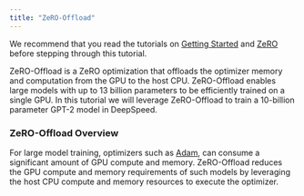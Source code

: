 ```yaml
---
title: "ZeRO-Offload"
---
```

We recommend that you read the tutorials on [Getting Started](/getting-started/)  and [ZeRO](/zero/) before stepping through this tutorial.

ZeRO-Offload is a ZeRO optimization that offloads the optimizer memory and computation from the GPU to the host CPU. ZeRO-Offload enables large models with up to 13 billion parameters to be efficiently trained on a single GPU. In this tutorial we will leverage ZeRO-Offload to train a 10-billion parameter GPT-2 model in DeepSpeed. 

### ZeRO-Offload Overview
For large model training, optimizers such as [Adam](https://arxiv.org/abs/1412.6980), can consume a significant amount of GPU compute and memory. ZeRO-Offload reduces the GPU compute and memory requirements of such models by leveraging the host CPU compute and memory resources to execute the optimizer.  